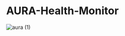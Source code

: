 ﻿# AURA-Health-Monitor
 




![aura (1)](https://github.com/user-attachments/assets/2f39b4a0-f44e-4f61-96bb-4d36a885289c)

